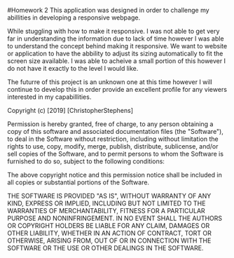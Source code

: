 #Homework 2
This application was designed in order to challenge my abillities in developing a responsive webpage. 

While stuggling with how to make it responsive. I was not able to get very far in understanding the information due to lack of time however I was able to understand the concept behind making it responsive. We want to website or application to have the abbility to adjust its sizing automatically to fit the screen size available. 
I was able to acheive a small portion of this however I do not have it exactly to the level I would like. 

The futurre of this project is an unknown one at this time however I will continue to develop this in order provide an excellent profile for any viewers interested in my capabillities. 



Copyright (c) [2019] [ChristopherStephens]

Permission is hereby granted, free of charge, to any person obtaining a copy
of this software and associated documentation files (the "Software"), to deal
in the Software without restriction, including without limitation the rights
to use, copy, modify, merge, publish, distribute, sublicense, and/or sell
copies of the Software, and to permit persons to whom the Software is
furnished to do so, subject to the following conditions:

The above copyright notice and this permission notice shall be included in all
copies or substantial portions of the Software.

THE SOFTWARE IS PROVIDED "AS IS", WITHOUT WARRANTY OF ANY KIND, EXPRESS OR
IMPLIED, INCLUDING BUT NOT LIMITED TO THE WARRANTIES OF MERCHANTABILITY,
FITNESS FOR A PARTICULAR PURPOSE AND NONINFRINGEMENT. IN NO EVENT SHALL THE
AUTHORS OR COPYRIGHT HOLDERS BE LIABLE FOR ANY CLAIM, DAMAGES OR OTHER
LIABILITY, WHETHER IN AN ACTION OF CONTRACT, TORT OR OTHERWISE, ARISING FROM,
OUT OF OR IN CONNECTION WITH THE SOFTWARE OR THE USE OR OTHER DEALINGS IN THE
SOFTWARE.